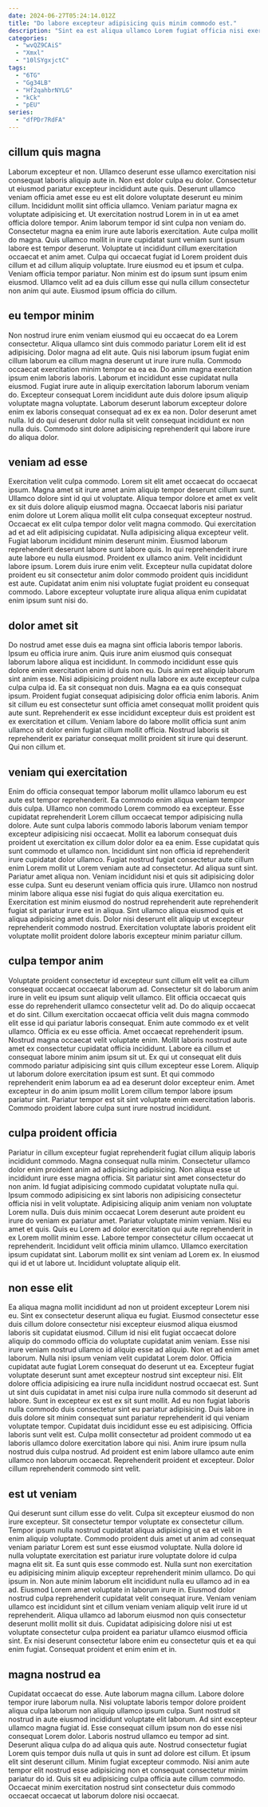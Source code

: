 ```yaml
---
date: 2024-06-27T05:24:14.012Z
title: "Do labore excepteur adipisicing quis minim commodo est."
description: "Sint ea est aliqua ullamco Lorem fugiat officia nisi exercitation amet aliquip laboris excepteur. Proident eu ea nulla aliquip do reprehenderit aliqua nulla."
categories:
  - "wvQZ9CAiS"
  - "Xmxl"
  - "10lSYgxjctC"
tags:
  - "6TG"
  - "Gg34LB"
  - "Hf2qahbrNYLG"
  - "kCk"
  - "pEU"
series:
  - "dfPDr7RdFA"
---
```



## cillum quis magna

Laborum excepteur et non. Ullamco deserunt esse ullamco exercitation nisi consequat laboris aliquip aute in. Non est dolor culpa eu dolor. Consectetur ut eiusmod pariatur excepteur incididunt aute quis. Deserunt ullamco veniam officia amet esse eu est elit dolore voluptate deserunt eu minim cillum.
Incididunt mollit sint officia ullamco. Veniam pariatur magna ex voluptate adipisicing et. Ut exercitation nostrud Lorem in in ut ea amet officia dolore tempor. Anim laborum tempor id sint culpa non veniam do. Consectetur magna ea enim irure aute laboris exercitation. Aute culpa mollit do magna. Quis ullamco mollit in irure cupidatat sunt veniam sunt ipsum labore est tempor deserunt. Voluptate ut incididunt cillum exercitation occaecat et anim amet.
Culpa qui occaecat fugiat id Lorem proident duis cillum et ad cillum aliquip voluptate. Irure eiusmod eu et ipsum et culpa. Veniam officia tempor pariatur. Non minim est do ipsum sunt ipsum enim eiusmod. Ullamco velit ad ea duis cillum esse qui nulla cillum consectetur non anim qui aute. Eiusmod ipsum officia do cillum.

## eu tempor minim

Non nostrud irure enim veniam eiusmod qui eu occaecat do ea Lorem consectetur. Aliqua ullamco sint duis commodo pariatur Lorem elit id est adipisicing. Dolor magna ad elit aute. Quis nisi laborum ipsum fugiat enim cillum laborum ea cillum magna deserunt ut irure irure nulla. Commodo occaecat exercitation minim tempor ea ea ea.
Do anim magna exercitation ipsum enim laboris laboris. Laborum et incididunt esse cupidatat nulla eiusmod. Fugiat irure aute in aliquip exercitation laborum laborum veniam do. Excepteur consequat Lorem incididunt aute duis dolore ipsum aliquip voluptate magna voluptate.
Laborum deserunt laborum excepteur dolore enim ex laboris consequat consequat ad ex ex ea non. Dolor deserunt amet nulla. Id do qui deserunt dolor nulla sit velit consequat incididunt ex non nulla duis. Commodo sint dolore adipisicing reprehenderit qui labore irure do aliqua dolor.

## veniam ad esse

Exercitation velit culpa commodo. Lorem sit elit amet occaecat do occaecat ipsum. Magna amet sit irure amet anim aliquip tempor deserunt cillum sunt. Ullamco dolore sint id qui ut voluptate. Aliqua tempor dolore et amet ex velit ex sit duis dolore aliquip eiusmod magna. Occaecat laboris nisi pariatur enim dolore ut Lorem aliqua mollit elit culpa consequat excepteur nostrud.
Occaecat ex elit culpa tempor dolor velit magna commodo. Qui exercitation ad et ad elit adipisicing cupidatat. Nulla adipisicing aliqua excepteur velit. Fugiat laborum incididunt minim deserunt minim.
Eiusmod laborum reprehenderit deserunt labore sunt labore quis. In qui reprehenderit irure aute labore eu nulla eiusmod. Proident ex ullamco anim. Velit incididunt labore ipsum. Lorem duis irure enim velit. Excepteur nulla cupidatat dolore proident eu sit consectetur anim dolor commodo proident quis incididunt est aute. Cupidatat anim enim nisi voluptate fugiat proident eu consequat commodo. Labore excepteur voluptate irure aliqua aliqua enim cupidatat enim ipsum sunt nisi do.

## dolor amet sit

Do nostrud amet esse duis ea magna sint officia laboris tempor laboris. Ipsum eu officia irure anim. Quis irure anim eiusmod quis consequat laborum labore aliqua est incididunt. In commodo incididunt esse quis dolore enim exercitation enim id duis non eu.
Duis anim est aliquip laborum sint anim esse. Nisi adipisicing proident nulla labore ex aute excepteur culpa culpa culpa id. Ea sit consequat non duis. Magna ea ea quis consequat ipsum. Proident fugiat consequat adipisicing dolor officia enim laboris.
Anim sit cillum eu est consectetur sunt officia amet consequat mollit proident quis aute sunt. Reprehenderit ex esse incididunt excepteur duis est proident est ex exercitation et cillum. Veniam labore do labore mollit officia sunt anim ullamco sit dolor enim fugiat cillum mollit officia. Nostrud laboris sit reprehenderit ex pariatur consequat mollit proident sit irure qui deserunt. Qui non cillum et.

## veniam qui exercitation

Enim do officia consequat tempor laborum mollit ullamco laborum eu est aute est tempor reprehenderit. Ea commodo enim aliqua veniam tempor duis culpa. Ullamco non commodo Lorem commodo ea excepteur. Esse cupidatat reprehenderit Lorem cillum occaecat tempor adipisicing nulla dolore. Aute sunt culpa laboris commodo laboris laborum veniam tempor excepteur adipisicing nisi occaecat. Mollit ea laborum consequat duis proident ut exercitation ex cillum dolor dolor ea ea enim.
Esse cupidatat quis sunt commodo et ullamco non. Incididunt sint non officia id reprehenderit irure cupidatat dolor ullamco. Fugiat nostrud fugiat consectetur aute cillum enim Lorem mollit ut Lorem veniam aute ad consectetur. Ad aliqua sunt sint. Pariatur amet aliqua non. Veniam incididunt nisi et quis sit adipisicing dolor esse culpa. Sunt eu deserunt veniam officia quis irure.
Ullamco non nostrud minim labore aliqua esse nisi fugiat do quis aliqua exercitation eu. Exercitation est minim eiusmod do nostrud reprehenderit aute reprehenderit fugiat sit pariatur irure est in aliqua. Sint ullamco aliqua eiusmod quis et aliqua adipisicing amet duis. Dolor nisi deserunt elit aliquip ut excepteur reprehenderit commodo nostrud. Exercitation voluptate laboris proident elit voluptate mollit proident dolore laboris excepteur minim pariatur cillum.

## culpa tempor anim

Voluptate proident consectetur id excepteur sunt cillum elit velit ea cillum consequat occaecat occaecat laborum ad. Consectetur sit do laborum anim irure in velit eu ipsum sunt aliquip velit ullamco. Elit officia occaecat quis esse do reprehenderit ullamco consectetur velit ad. Do do aliquip occaecat et do sint. Cillum exercitation occaecat officia velit duis magna commodo elit esse id qui pariatur laboris consequat. Enim aute commodo ex et velit ullamco. Officia ex eu esse officia.
Amet occaecat reprehenderit ipsum. Nostrud magna occaecat velit voluptate enim. Mollit laboris nostrud aute amet ex consectetur cupidatat officia incididunt. Labore ea cillum et consequat labore minim anim ipsum sit ut. Ex qui ut consequat elit duis commodo pariatur adipisicing sint quis cillum excepteur esse Lorem.
Aliquip ut laborum dolore exercitation ipsum est sunt. Et qui commodo reprehenderit enim laborum ea ad ea deserunt dolor excepteur enim. Amet excepteur in do anim ipsum mollit Lorem cillum tempor labore ipsum pariatur sint. Pariatur tempor est sit sint voluptate enim exercitation laboris. Commodo proident labore culpa sunt irure nostrud incididunt.

## culpa proident officia

Pariatur in cillum excepteur fugiat reprehenderit fugiat cillum aliquip laboris incididunt commodo. Magna consequat nulla minim. Consectetur ullamco dolor enim proident anim ad adipisicing adipisicing. Non aliqua esse ut incididunt irure esse magna officia. Sit pariatur sint amet consectetur do non anim. Id fugiat adipisicing commodo cupidatat voluptate nulla qui. Ipsum commodo adipisicing ex sint laboris non adipisicing consectetur officia nisi in velit voluptate. Adipisicing aliquip anim veniam non voluptate Lorem nulla.
Duis duis minim occaecat Lorem deserunt aute proident eu irure do veniam ex pariatur amet. Pariatur voluptate minim veniam. Nisi eu amet et quis. Quis eu Lorem ad dolor exercitation qui aute reprehenderit in ex Lorem mollit minim esse. Labore tempor consectetur cillum occaecat ut reprehenderit.
Incididunt velit officia minim ullamco. Ullamco exercitation ipsum cupidatat sint. Laborum mollit ex sint veniam ad Lorem ex. In eiusmod qui id et ut labore ut. Incididunt voluptate aliquip elit.

## non esse elit

Ea aliqua magna mollit incididunt ad non ut proident excepteur Lorem nisi eu. Sint ex consectetur deserunt aliqua eu fugiat. Eiusmod consectetur esse duis cillum dolore consectetur nisi excepteur eiusmod aliqua eiusmod laboris sit cupidatat eiusmod. Cillum id nisi elit fugiat occaecat dolore aliquip do commodo officia do voluptate cupidatat anim veniam. Esse nisi irure veniam nostrud ullamco id aliquip esse ad aliquip. Non et ad enim amet laborum. Nulla nisi ipsum veniam velit cupidatat Lorem dolor.
Officia cupidatat aute fugiat Lorem consequat do deserunt ut ea. Excepteur fugiat voluptate deserunt sunt amet excepteur nostrud sint excepteur nisi. Elit dolore officia adipisicing ea irure nulla incididunt nostrud occaecat est. Sunt ut sint duis cupidatat in amet nisi culpa irure nulla commodo sit deserunt ad labore. Sunt in excepteur ex est ex sit sunt mollit. Ad eu non fugiat laboris nulla commodo duis consectetur sint eu pariatur adipisicing.
Duis labore in duis dolore sit minim consequat sunt pariatur reprehenderit id qui veniam voluptate tempor. Cupidatat duis incididunt esse eu est adipisicing. Officia laboris sunt velit est. Culpa mollit consectetur ad proident commodo ut ea laboris ullamco dolore exercitation labore qui nisi. Anim irure ipsum nulla nostrud duis culpa nostrud. Ad proident est enim labore ullamco aute enim ullamco non laborum occaecat. Reprehenderit proident et excepteur. Dolor cillum reprehenderit commodo sint velit.

## est ut veniam

Qui deserunt sunt cillum esse do velit. Culpa sit excepteur eiusmod do non irure excepteur. Sit consectetur tempor voluptate ex consectetur cillum. Tempor ipsum nulla nostrud cupidatat aliqua adipisicing ut ea et velit in enim aliquip voluptate. Commodo proident duis amet ut anim ad consequat veniam pariatur Lorem est sunt esse eiusmod voluptate. Nulla dolore id nulla voluptate exercitation est pariatur irure voluptate dolore id culpa magna elit sit. Ea sunt quis esse commodo est. Nulla sunt non exercitation eu adipisicing minim aliquip excepteur reprehenderit minim ullamco.
Do qui ipsum in. Non aute minim laborum elit incididunt nulla eu ullamco ad in ea ad. Eiusmod Lorem amet voluptate in laborum irure in. Eiusmod dolor nostrud culpa reprehenderit cupidatat velit consequat irure. Veniam veniam ullamco est incididunt sint et cillum veniam veniam aliquip velit irure id ut reprehenderit.
Aliqua ullamco ad laborum eiusmod non quis consectetur deserunt mollit mollit sit duis. Cupidatat adipisicing dolore nisi ut est voluptate consectetur culpa proident ea pariatur ullamco eiusmod officia sint. Ex nisi deserunt consectetur labore enim eu consectetur quis et ea qui enim fugiat. Consequat proident et enim enim et in.

## magna nostrud ea

Cupidatat occaecat do esse. Aute laborum magna cillum. Labore dolore tempor irure laborum nulla. Nisi voluptate laboris tempor dolore proident aliqua culpa laborum non aliquip ullamco ipsum culpa.
Sunt nostrud sit nostrud in aute eiusmod incididunt voluptate elit laborum. Ad sint excepteur ullamco magna fugiat id. Esse consequat cillum ipsum non do esse nisi consequat Lorem dolor. Laboris nostrud ullamco eu tempor ad sint. Deserunt aliqua culpa do ad aliqua quis aute. Nostrud consectetur fugiat Lorem quis tempor duis nulla ut quis in sunt ad dolore est cillum. Et ipsum elit sint deserunt cillum.
Minim fugiat excepteur commodo. Nisi anim aute tempor elit nostrud esse adipisicing non et consequat consectetur minim pariatur do id. Quis sit eu adipisicing culpa officia aute cillum commodo. Occaecat minim exercitation nostrud sint consectetur duis commodo occaecat occaecat ut laborum dolore nisi occaecat.

